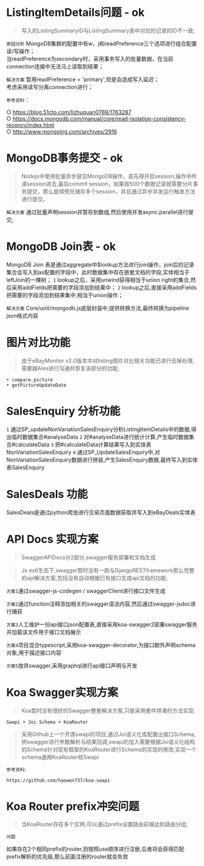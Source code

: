 # ListingItemDetails问题 - ok
>写入的ListingSummaryID与ListingSummary表中对应的记录的ID不一致;

 `原因分析`
    MongoDB集群的配置中有w，j和readPreference三个选项进行组合配置读/写操作；  
    当readPreference为secondary时，采用事务写入的批量数据，在当前connection连接中无法马上读取到结果；

`解决方案`
		暂用readPreference = 'primary',但是会造成写入延迟；  
		考虑采用读写分离connection进行；

`参考资料`：

○ https://blog.51cto.com/lizhuquan0769/1763287  
○ https://docs.mongodb.com/manual/core/read-isolation-consistency-recency/index.html  
○ http://www.mongoing.com/archives/2916  


# MongoDB事务提交 - ok
>Nodejs中使用批量异步提交MongoDB操作，首先得开启session,操作中传递session进去,最后commit session，如果按500个数据记录就需要分片事务提交，那么就得预先储存多个session，并且通过异步并发运行触发方法进行提交。
	
`解决方案`
	通过批量声明session并暂存到数组,然后使用并发async.parallel进行提交;

# MongoDB Join表 - ok
MongoDB Join 表是通过aggregate中$lookup方法进行join操作，join后的记录集合会写入到as配置的字段中，此时数据集中存在嵌套文档的字段,实体相当于leftJoin的一棵树；
`1`  lookup之后，采用unwind获得相当于union right的集合,然后采用addFields把需要的字段添加到结果中；
`2`  lookup之后,直接采用addFields把需要的字段添加到结果集中,相当于union操作；
	
`解决方案`
Core/unit/mongodb.js底层封装中,提供转换方法,最终转换为pipeline json格式内容

# 图片对比功能
>由于eBayMonitor v2.0版本中对listing图片对比相关功能已进行去掉处理,需要跟Alex进行沟通并恢复该部分的功能;
	
	• compare_picture
	• getPictureUpdateDate

# SalesEnquiry 分析功能
`1` 通过SP_updateNonVariationSalesEnquiry分析ListingItemDetails中的数据,得出临时数据集合#analyseData
`2` 对#analyseData进行统计计算,产生临时数据集合#calculateData
`3` 把#calculateData计算结果写入到实体表NonVariationSalesEnquiry
`4` 通过SP_UpdateSalesEnquiry中,对NonVariationSalesEnquiry数据进行拼装,产生SalesEnquiry数据,最终写入到实体表SalesEnquiry

# SalesDeals 功能
SalesDeals是通过python爬虫进行交易页面数据获取并写入到eBayDeals实体表

# API Docs 实现方案
>SwaggerAPIDocs分2部分,swagger服务部署和文档生成
	
>Js es6生态下,swagger暂时没有一款与DjangoRESTframework那么完整的api解决方案,包括没有自动根据已有接口生成api文档的功能;

`方案1`通过swagger-js-codegen / swaggerClient进行接口文件生成

`方案2`通过function注释添加相关的swagger语法内容,然后通过swagger-jsdoc进行捕获

`方案3`人工维护一份api接口json配置表,直接采用koa-swagger2部署swagger服务并加载该文件用于接口文档展示
	
`方案4`项目混合typescript,采用koa-swagger-decorator,为接口额外声明schema对象,用于描述接口内容
	
`方案5`放弃swagger,采用graphql进行api接口声明与开发

# Koa Swagger实现方案
>Koa暂时没有很好的Swagger整套解决方案,只能采用套件拼凑的方法实现:

`Swapi + Joi Schema + KoaRouter`
> 采用Github上一个开源swapi的项目,通过Joi语义化库配置出接口Schema,供swagger进行参数解析与结果回调,swapi的加入需要根据Joi语义化结构的Schema针对现有框架的KoaRouter进行Schema的实现的修改,实现一个schema通用KoaRouter核Swapi

`参考资料`:

`https://github.com/haowen737/koa-swapi`

# Koa Router prefix冲突问题

> 当KoaRouter存在多个实例,可以通过prefix设置路由前缀达到路由分组;

`问题`

如果存在2个相同prefix的router,则按照use顺序进行注册,后者将会获得匹配prefix解析的优先级,那么前面注册的router就会失效

